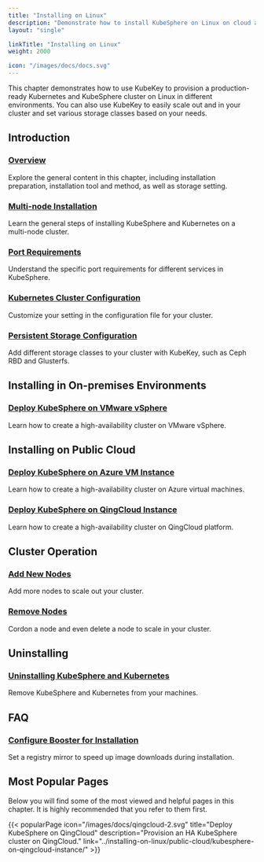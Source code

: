 ```yaml
---
title: "Installing on Linux"
description: "Demonstrate how to install KubeSphere on Linux on cloud and in on-premises environments."
layout: "single"

linkTitle: "Installing on Linux"
weight: 2000

icon: "/images/docs/docs.svg"
---
```


This chapter demonstrates how to use KubeKey to provision a production-ready Kubernetes and KubeSphere cluster on Linux in different environments. You can also use KubeKey to easily scale out and in your cluster and set various storage classes based on your needs.

## Introduction

### [Overview](../installing-on-linux/introduction/intro/)

Explore the general content in this chapter, including installation preparation, installation tool and method, as well as storage setting.

### [Multi-node Installation](../installing-on-linux/introduction/multioverview/)

Learn the general steps of installing KubeSphere and Kubernetes on a multi-node cluster.

### [Port Requirements](../installing-on-linux/introduction/port-firewall/)

Understand the specific port requirements for different services in KubeSphere.

### [Kubernetes Cluster Configuration](../installing-on-linux/introduction/vars/)

Customize your setting in the configuration file for your cluster.

### [Persistent Storage Configuration](../installing-on-linux/introduction/storage-configuration/)

Add different storage classes to your cluster with KubeKey, such as Ceph RBD and Glusterfs.

## Installing in On-premises Environments

### [Deploy KubeSphere on VMware vSphere](../installing-on-linux/on-premises/install-kubesphere-on-vmware-vsphere/)

Learn how to create a high-availability cluster on VMware vSphere.

## Installing on Public Cloud

### [Deploy KubeSphere on Azure VM Instance](../installing-on-linux/public-cloud/install-ks-on-azure-vms/)

Learn how to create a high-availability cluster on Azure virtual machines.

### [Deploy KubeSphere on QingCloud Instance](../installing-on-linux/public-cloud/kubesphere-on-qingcloud-instance/)

Learn how to create a high-availability cluster on QingCloud platform.

## Cluster Operation

### [Add New Nodes](../installing-on-linux/cluster-operation/add-new-nodes/)

Add more nodes to scale out your cluster.

### [Remove Nodes](../installing-on-linux/cluster-operation/remove-nodes/)

Cordon a node and even delete a node to scale in your cluster.

## Uninstalling

### [Uninstalling KubeSphere and Kubernetes](../installing-on-linux/uninstalling/uninstalling-kubesphere-and-kubernetes/)

Remove KubeSphere and Kubernetes from your machines.

## FAQ

### [Configure Booster for Installation](../installing-on-linux/faq/configure-booster/)

Set a registry mirror to speed up image downloads during installation.

## Most Popular Pages

Below you will find some of the most viewed and helpful pages in this chapter. It is highly recommended that you refer to them first.

{{< popularPage icon="/images/docs/qingcloud-2.svg" title="Deploy KubeSphere on QingCloud" description="Provision an HA KubeSphere cluster on QingCloud." link="../installing-on-linux/public-cloud/kubesphere-on-qingcloud-instance/" >}}
